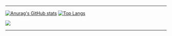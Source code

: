 

---

[![Anurag's GitHub stats](https://github-readme-stats.vercel.app/api?username=Dev-ops-true&show_icons=true&theme=radical)](https://github.com/anuraghazra/github-readme-stats)
[![Top Langs](https://github-readme-stats.vercel.app/api/top-langs/?username=Dev-ops-true&theme=radical)](https://github.com/anuraghazra/github-readme-stats)

  <img align="center" src="https://github-readme-stats.vercel.app/api/pin/?username=Dev-ops-ture&repo=github-readme-stats" />


---